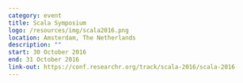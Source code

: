 ```yaml
---
category: event
title: Scala Symposium
logo: /resources/img/scala2016.png
location: Amsterdam, The Netherlands
description: ""
start: 30 October 2016
end: 31 October 2016
link-out: https://conf.researchr.org/track/scala-2016/scala-2016
---
```

